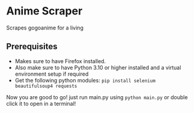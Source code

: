 # Anime Scraper
Scrapes gogoanime for a living

## Prerequisites
- Makes sure to have Firefox installed.
- Also make sure to have Python 3.10 or higher installed and a virtual environment setup if required
- Get the following python modules: 
```pip install selenium beautifulsoup4 requests```

Now you are good to go! just run main.py using
```python main.py```
or double click it to open in a terminal!